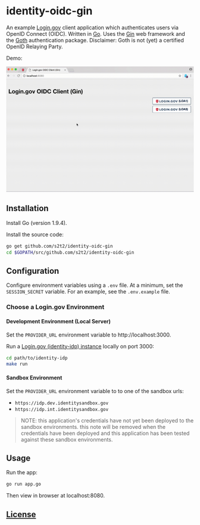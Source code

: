 # identity-oidc-gin

An example [Login.gov](https://login.gov/) client application which authenticates users via OpenID Connect (OIDC). Written in [Go](https://golang.org/). Uses the [Gin](https://gin-gonic.github.io/gin/) web framework and the [Goth](https://github.com/markbates/goth) authentication package. Disclaimer: Goth is not (yet) a certified OpenID Relaying Party.

Demo:

![a screencast of a user navigating this application: logging in using LOA1 by clicking a button on the homepage, then getting redirected to a profile page showing the user's email address, then logging out and demonstrating inability to access the profile page again. then repeating the process using LOA3 to log-in produces the same results, except it displays more user information on the profile page.](demo.gif)

## Installation

Install Go (version 1.9.4).

Install the source code:

```sh
go get github.com/s2t2/identity-oidc-gin
cd $GOPATH/src/github.com/s2t2/identity-oidc-gin
```

## Configuration

Configure environment variables using a `.env` file. At a minimum, set the `SESSION_SECRET` variable. For an example, see the `.env.example` file.

### Choose a Login.gov Environment

#### Development Environment (Local Server)

Set the `PROVIDER_URL` environment variable to http://localhost:3000.

Run a [Login.gov (identity-idp) instance](https://github.com/18F/identity-idp/) locally on port 3000:

```sh
cd path/to/identity-idp
make run
```

#### Sandbox Environment

Set the `PROVIDER_URL` environment variable to to one of the sandbox urls:

  + `https://idp.dev.identitysandbox.gov`
  + `https://idp.int.identitysandbox.gov`

> NOTE: this application's credentials have not yet been deployed to the sandbox environments. this note will be removed when the credentials have been deployed and this application has been tested against these sandbox environments.

## Usage

Run the app:

```sh
go run app.go
```

Then view in browser at localhost:8080.

## [License](/LICENSE.md)
